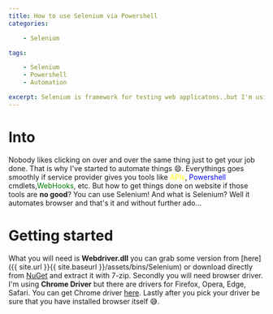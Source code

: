 ```yaml
---
title: How to use Selenium via Powershell
categories:

    - Selenium

tags:

    - Selenium
    - Powershell
    - Automation

excerpt: Selenium is framework for testing web applicatons..but I'm using it for automate things where API is no good
---
```

# Into
Nobody likes clicking on over and over the same thing just to get your job done. That is why I've started to automate things 😄. Everythings goes smoothly if service provider gives you tools like <span style="color:yellow">APIs</span>, <span style="color:blue">Powershell</span> cmdlets,<span style="color:green">WebHooks</span>, etc. But how to get things done on website if those tools are **no good**? You can use Selenium! And what is Selenium? Well it automates browser and that's it and without further ado...

# Getting started
What you will need is **Webdriver.dll** you can grab some version from [here]({{ site.url }}{{ site.baseurl }}/assets/bins/Selenium) or download directly from [NuGet](https://www.nuget.org/packages/Selenium.WebDriver) and extract it with 7-zip. Secondly you will need browser driver. I'm using **Chrome Driver** but there are drivers for Firefox, Opera, Edge, Safari. You can get Chrome driver [here](https://sites.google.com/a/chromium.org/chromedriver/). Lastly after you pick your driver be sure that you have installed browser itself 😅.


